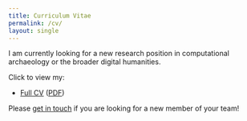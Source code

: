 ```yaml
---
title: Curriculum Vitae
permalink: /cv/
layout: single
---
```


I am currently looking for a new research position in computational archaeology or the broader digital humanities.

Click to view my:

* [Full CV](joeroe_cv.html) ([PDF](joeroe_cv.pdf))

Please [get in touch](mailto:joe@joeroe.io) if you are looking for a new member of your team!
